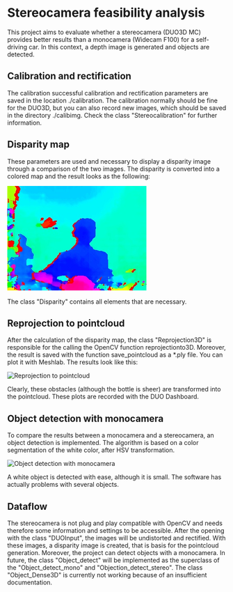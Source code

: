 # Stereocamera feasibility analysis 
This project aims to evaluate whether a stereocamera (DUO3D MC) provides better results than a monocamera (Widecam F100) for a self-driving car.
In this context, a depth image is generated and objects are detected.

## Calibration and rectification
The calibration successful calibration and rectification parameters are saved in the location ./calibration.
The calibration normally should be fine for the DUO3D, but you can also record new images, which should be saved in the directory ./calibimg.
Check the class "Stereocalibration" for further information.

## Disparity map
These parameters are used and necessary to display a disparity image through a comparison of the two images.
The disparity is converted into a colored map and the result looks as the following:

![Disparity map](examples/disparity.jpg)

The class "Disparity" contains all elements that are necessary.

## Reprojection to pointcloud
After the calculation of the disparity map, the class "Reprojection3D" is responsible for the calling the OpenCV function reprojectionto3D.
Moreover, the result is saved with the function save_pointcloud as a *.ply file. You can plot it with Meshlab.
The results look like this:

![Reprojection to pointcloud](examples/pointcloud.gif)

Clearly, these obstacles (although the bottle is sheer) are transformed into the pointcloud.
These plots are recorded with the DUO Dashboard.


## Object detection with monocamera
To compare the results between a monocamera and a stereocamera, an object detection is implemented.
The algorithm is based on a color segmentation of the white color, after HSV transformation.

![Object detection with monocamera](examples/object_detection_mono.gif)

A white object is detected with ease, although it is small. The software has actually problems with several objects.


## Dataflow
The stereocamera is not plug and play compatible with OpenCV and needs therefore some information and settings to be accessible.
After the opening with the class "DUOInput", the images will be undistorted and rectified.
With these images, a disparity image is created, that is basis for the pointcloud generation.
Moreover, the project can detect objects with a monocamera.
In future, the class "Object_detect" will be implemented as the superclass of the "Object_detect_mono" and "Objection_detect_stereo".
The class "Object_Dense3D" is currently not working because of an insufficient documentation.